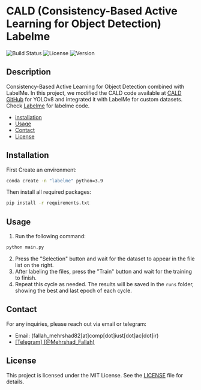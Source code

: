 # CALD (Consistency-Based Active Learning for Object Detection) Labelme
![Build Status](https://img.shields.io/badge/build-coverage-brightgreen)
![License](https://img.shields.io/badge/license-MIT-blue)
![Version](https://img.shields.io/badge/version-2.0.0-orange)

## Description
Consistency-Based Active Learning for Object Detection combined with LabelMe. In this project, we modified the CALD code available at [CALD GitHub](https://github.com/we1pingyu/CALD) for YOLOv8 and integrated it with LabelMe for custom datasets. Check [Labelme](https://github.com/labelmeai/labelme) for labelme code.

- [installation](#installation)
- [Usage](#usage)
- [Contact](#Contact)
- [License](#License)

## Installation
First Create an environment:
```sh
conda create -n "labelme" python=3.9
```
Then install all required packages:
```sh
pip install -r requirements.txt
```

## Usage
1. Run the following command:
```sh
python main.py
```
2. Press the "Selection" button and wait for the dataset to appear in the file list on the right.
3. After labeling the files, press the "Train" button and wait for the training to finish.
4. Repeat this cycle as needed. The results will be saved in the `runs` folder, showing the best and last epoch of each cycle.

## Contact 
For any inquiries, please reach out via email or telegram:
- Email: (fallah_mehrshad82[at]comp[dot]iust[dot]ac[dot]ir)
- [[Telegram] (@Mehrshad_Fallah)](https://t.me/Mehrshad_Fallah)

## License
This project is licensed under the MIT License. See the [LICENSE](License) file for details.
